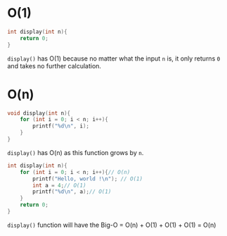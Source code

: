 # O(1)

```c
int display(int n){
    return 0;
}
```
``display()`` has O(1) because no matter what the input ``n`` is, it only returns ``0`` and takes no further calculation.

# O(n)

```c
void display(int n){
    for (int i = 0; i < n; i++){
        printf("%d\n", i);
    }
}
```

``display()`` has O(n) as this function grows by ``n``.

```c
int display(int n){
    for (int i = 0; i < n; i++){// O(n)
        printf("Hello, world !\n"); // O(1)
        int a = 4;// O(1)
        printf("%d\n", a);// O(1)
    }
    return 0;
}
```

``display()`` function will have the Big-O = O(n) + O(1) + O(1) + O(1) = O(n)